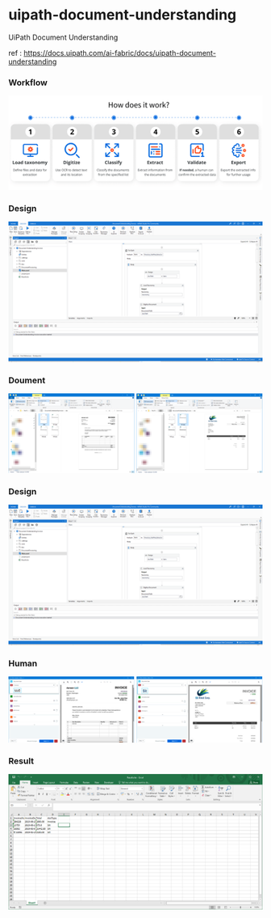 # uipath-document-understanding
UiPath Document Understanding

ref : https://docs.uipath.com/ai-fabric/docs/uipath-document-understanding


### Workflow
![Workflow](https://github.com/sumeta/uipath-document-understanding/blob/main/Screenshot/Workflow.png)

### Design
![Workflow](https://github.com/sumeta/uipath-document-understanding/blob/main/Screenshot/Design.png)

### Doument
![Workflow](https://github.com/sumeta/uipath-document-understanding/blob/main/Screenshot/Doument.png)

### Design
![Workflow](https://github.com/sumeta/uipath-document-understanding/blob/main/Screenshot/Design.png)

### Human
![Workflow](https://github.com/sumeta/uipath-document-understanding/blob/main/Screenshot/Human.png)

### Result
![Workflow](https://github.com/sumeta/uipath-document-understanding/blob/main/Screenshot/Result.png)
